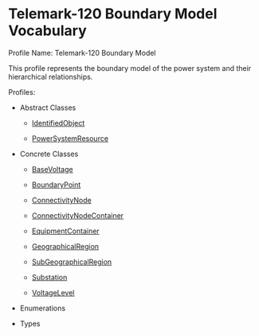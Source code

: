 # Telemark-120 Boundary Model Vocabulary

Profile Name: Telemark-120 Boundary Model

This profile represents the boundary model of the power system and their hierarchical relationships.

Profiles:

- Abstract Classes
    
    - [IdentifiedObject](/Models/Profiles/Telemark-120BoundaryModel/AbstractClasses/IdentifiedObject/)
    
    - [PowerSystemResource](/Models/Profiles/Telemark-120BoundaryModel/AbstractClasses/PowerSystemResource/)
    

- Concrete Classes
    
    - [BaseVoltage](/Models/Profiles/Telemark-120BoundaryModel/ConcreteClasses/BaseVoltage/)
    
    - [BoundaryPoint](/Models/Profiles/Telemark-120BoundaryModel/ConcreteClasses/BoundaryPoint/)
    
    - [ConnectivityNode](/Models/Profiles/Telemark-120BoundaryModel/ConcreteClasses/ConnectivityNode/)
    
    - [ConnectivityNodeContainer](/Models/Profiles/Telemark-120BoundaryModel/ConcreteClasses/ConnectivityNodeContainer/)
    
    - [EquipmentContainer](/Models/Profiles/Telemark-120BoundaryModel/ConcreteClasses/EquipmentContainer/)
    
    - [GeographicalRegion](/Models/Profiles/Telemark-120BoundaryModel/ConcreteClasses/GeographicalRegion/)
    
    - [SubGeographicalRegion](/Models/Profiles/Telemark-120BoundaryModel/ConcreteClasses/SubGeographicalRegion/)
    
    - [Substation](/Models/Profiles/Telemark-120BoundaryModel/ConcreteClasses/Substation/)
    
    - [VoltageLevel](/Models/Profiles/Telemark-120BoundaryModel/ConcreteClasses/VoltageLevel/)
    

- Enumerations
    

- Types
    